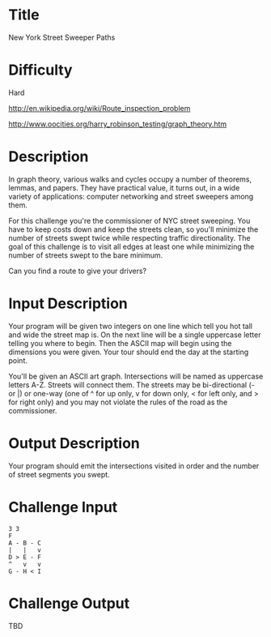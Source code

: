 # Title

New York Street Sweeper Paths

# Difficulty

Hard

http://en.wikipedia.org/wiki/Route_inspection_problem

http://www.oocities.org/harry_robinson_testing/graph_theory.htm

# Description

In graph theory, various walks and cycles occupy a number of theorems, lemmas, and papers. They have practical value, it turns out, in a wide variety of applications: computer networking and street sweepers among them. 

For this challenge you're the commissioner of NYC street sweeping. You have to keep costs down and keep the streets clean, so you'll minimize the number of streets swept twice while respecting traffic directionality. The goal of this challenge is to visit all edges at least one while minimizing the number of streets swept to the bare minimum. 

Can you find a route to give your drivers? 

# Input Description

Your program will be given two integers on one line which tell you hot tall and wide the street map is. On the next line will be a single uppercase letter telling you where to begin. Then the ASCII map will begin using the dimensions you were given. Your tour should end the day at the starting point.

You'll be given an ASCII art graph. Intersections will be named as uppercase letters A-Z. Streets will connect them. The streets may be bi-directional (- or |) or one-way (one of ^ for up only, v for down only, < for left only, and > for right only) and you may not violate the rules of the road as the commissioner. 

# Output Description

Your program should emit the intersections visited in order and the number of street segments you swept. 

# Challenge Input

	3 3
	F 
	A - B - C
	|   |   v
	D > E - F
	^   v   v
	G - H < I

# Challenge Output

TBD
